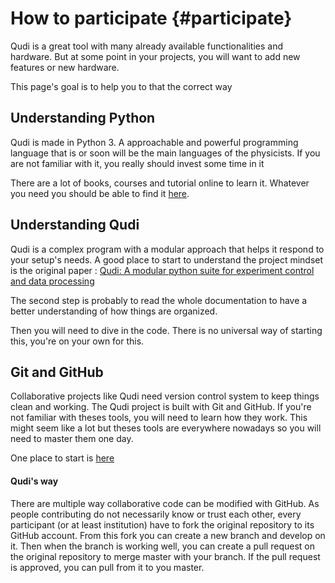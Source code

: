 # How to participate  {#participate}

Qudi is a great tool with many already available functionalities and hardware. But at some point in your projects, you
will want to add new features or new hardware.

This page's goal is to help you to that the correct way

## Understanding Python

Qudi is made in Python 3. A approachable and powerful programming language that is or soon will be the main languages of the 
physicists. If you are not familiar with it, you really should invest some time in it

There are a lot of books, courses and tutorial online to learn it. Whatever you need you should be able to find it 
[here](https://wiki.python.org/moin/BeginnersGuide/Programmers).


## Understanding Qudi

Qudi is a complex program with a modular approach that helps it respond to your setup's needs.
A good place to start to understand the project mindset is the original paper :
 [Qudi: A modular python suite for experiment control and data processing ](http://doi.org/10.1016/j.softx.2017.02.001)
 
 The second step is probably to read the whole documentation to have a better understanding of how things are organized.
 
 Then you will need to dive in the code. There is no universal way of starting this, you're on your own for this.
 
 
## Git and GitHub

Collaborative projects like Qudi need version control system to keep things clean and working. 
The Qudi project is built with Git and GitHub. If you're not familiar with theses tools, you will need to learn how 
they work. This might seem like a lot but theses tools are everywhere nowadays so you will need to master them one day.

One place to start is [here](https://help.github.com/articles/git-and-github-learning-resources/)


#### Qudi's way

There are multiple way collaborative code can be modified with GitHub. 
As people contributing do not necessarily know or trust each other, every participant (or at least institution) have to 
fork the original repository to its GitHub account. From this fork you can create a new branch and develop on it. 
Then when the branch is working well, you can create a pull request on the original repository to merge master with your 
branch. If the pull request is approved, you can pull from it to you master.




